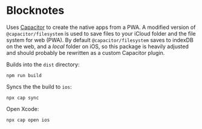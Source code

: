 # Blocknotes

Uses [Capacitor](https://capacitorjs.com) to create the native apps from a PWA.
A modified version of `@capacitor/filesystem` is used to save files to your
iCloud folder and the file system for web (PWA). By default
`@capacitor/filesystem` saves to indexDB on the web, and a _local_ folder on
iOS, so this package is heavily adjusted and should probably be rewritten as a
custom Capacitor plugin.

Builds into the `dist` directory:

```
npm run build
```

Syncs the the build to `ios`:

```
npx cap sync
```

Open Xcode:

```
npx cap open ios
```
